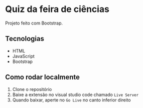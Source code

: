 # Quiz da feira de ciências

Projeto feito com Bootstrap.

## Tecnologias
- HTML
- JavaScript
- Bootstrap

## Como rodar localmente
1. Clone o repositório
2. Baixe a extensão no visual studio code chamado `Live Server`
3. Quando baixar, aperte no `Go Live` no canto inferior direito

